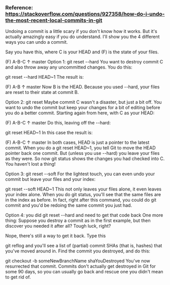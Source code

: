 ### Reference: https://stackoverflow.com/questions/927358/how-do-i-undo-the-most-recent-local-commits-in-git

Undoing a commit is a little scary if you don't know how it works. But it's actually amazingly easy if you do understand. I'll show you the 4 different ways you can undo a commit.

Say you have this, where C is your HEAD and (F) is the state of your files.

   (F)
A-B-C
    ↑
  master
Option 1: git reset --hard
You want to destroy commit C and also throw away any uncommitted changes. You do this:

git reset --hard HEAD~1
The result is:

 (F)
A-B
  ↑
master
Now B is the HEAD. Because you used --hard, your files are reset to their state at commit B.

Option 2: git reset
Maybe commit C wasn't a disaster, but just a bit off. You want to undo the commit but keep your changes for a bit of editing before you do a better commit. Starting again from here, with C as your HEAD:

   (F)
A-B-C
    ↑
  master
Do this, leaving off the --hard:

git reset HEAD~1
In this case the result is:

   (F)
A-B-C
  ↑
master
In both cases, HEAD is just a pointer to the latest commit. When you do a git reset HEAD~1, you tell Git to move the HEAD pointer back one commit. But (unless you use --hard) you leave your files as they were. So now git status shows the changes you had checked into C. You haven't lost a thing!

Option 3: git reset --soft
For the lightest touch, you can even undo your commit but leave your files and your index:

git reset --soft HEAD~1
This not only leaves your files alone, it even leaves your index alone. When you do git status, you'll see that the same files are in the index as before. In fact, right after this command, you could do git commit and you'd be redoing the same commit you just had.

Option 4: you did git reset --hard and need to get that code back
One more thing: Suppose you destroy a commit as in the first example, but then discover you needed it after all? Tough luck, right?

Nope, there's still a way to get it back. Type this

git reflog
and you'll see a list of (partial) commit SHAs (that is, hashes) that you've moved around in. Find the commit you destroyed, and do this:

git checkout -b someNewBranchName shaYouDestroyed
You've now resurrected that commit. Commits don't actually get destroyed in Git for some 90 days, so you can usually go back and rescue one you didn't mean to get rid of.
